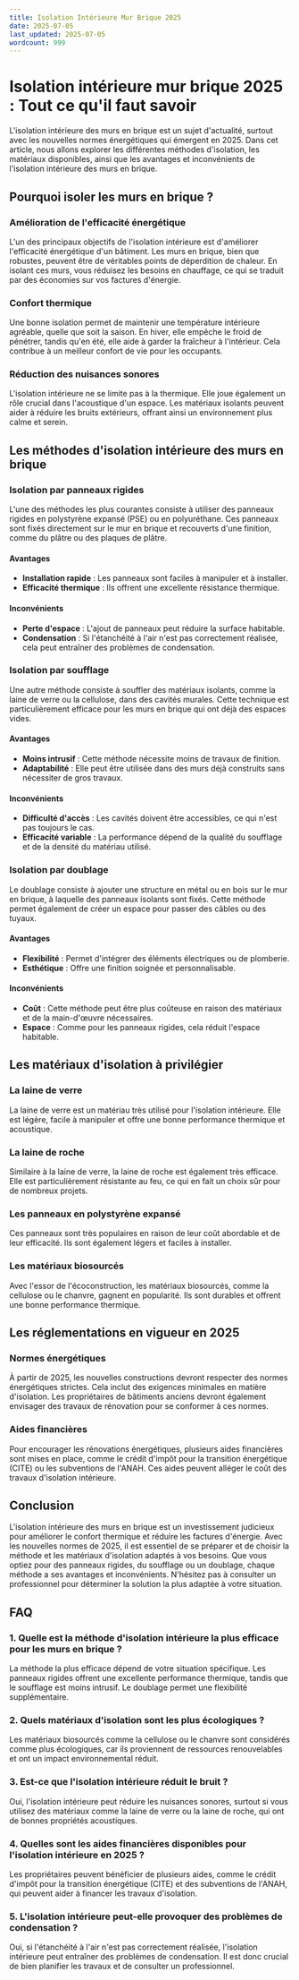 ```yaml
---
title: Isolation Intérieure Mur Brique 2025
date: 2025-07-05
last_updated: 2025-07-05
wordcount: 999
---
```


# Isolation intérieure mur brique 2025 : Tout ce qu'il faut savoir

L'isolation intérieure des murs en brique est un sujet d'actualité, surtout avec les nouvelles normes énergétiques qui émergent en 2025. Dans cet article, nous allons explorer les différentes méthodes d'isolation, les matériaux disponibles, ainsi que les avantages et inconvénients de l'isolation intérieure des murs en brique.

## Pourquoi isoler les murs en brique ?

### Amélioration de l'efficacité énergétique

L'un des principaux objectifs de l'isolation intérieure est d'améliorer l'efficacité énergétique d'un bâtiment. Les murs en brique, bien que robustes, peuvent être de véritables points de déperdition de chaleur. En isolant ces murs, vous réduisez les besoins en chauffage, ce qui se traduit par des économies sur vos factures d'énergie.

### Confort thermique

Une bonne isolation permet de maintenir une température intérieure agréable, quelle que soit la saison. En hiver, elle empêche le froid de pénétrer, tandis qu'en été, elle aide à garder la fraîcheur à l'intérieur. Cela contribue à un meilleur confort de vie pour les occupants.

### Réduction des nuisances sonores

L'isolation intérieure ne se limite pas à la thermique. Elle joue également un rôle crucial dans l'acoustique d'un espace. Les matériaux isolants peuvent aider à réduire les bruits extérieurs, offrant ainsi un environnement plus calme et serein.

## Les méthodes d'isolation intérieure des murs en brique

### Isolation par panneaux rigides

L'une des méthodes les plus courantes consiste à utiliser des panneaux rigides en polystyrène expansé (PSE) ou en polyuréthane. Ces panneaux sont fixés directement sur le mur en brique et recouverts d'une finition, comme du plâtre ou des plaques de plâtre. 

#### Avantages

- **Installation rapide** : Les panneaux sont faciles à manipuler et à installer.
- **Efficacité thermique** : Ils offrent une excellente résistance thermique.

#### Inconvénients

- **Perte d'espace** : L'ajout de panneaux peut réduire la surface habitable.
- **Condensation** : Si l'étanchéité à l'air n'est pas correctement réalisée, cela peut entraîner des problèmes de condensation.

### Isolation par soufflage

Une autre méthode consiste à souffler des matériaux isolants, comme la laine de verre ou la cellulose, dans des cavités murales. Cette technique est particulièrement efficace pour les murs en brique qui ont déjà des espaces vides.

#### Avantages

- **Moins intrusif** : Cette méthode nécessite moins de travaux de finition.
- **Adaptabilité** : Elle peut être utilisée dans des murs déjà construits sans nécessiter de gros travaux.

#### Inconvénients

- **Difficulté d'accès** : Les cavités doivent être accessibles, ce qui n'est pas toujours le cas.
- **Efficacité variable** : La performance dépend de la qualité du soufflage et de la densité du matériau utilisé.

### Isolation par doublage

Le doublage consiste à ajouter une structure en métal ou en bois sur le mur en brique, à laquelle des panneaux isolants sont fixés. Cette méthode permet également de créer un espace pour passer des câbles ou des tuyaux.

#### Avantages

- **Flexibilité** : Permet d'intégrer des éléments électriques ou de plomberie.
- **Esthétique** : Offre une finition soignée et personnalisable.

#### Inconvénients

- **Coût** : Cette méthode peut être plus coûteuse en raison des matériaux et de la main-d'œuvre nécessaires.
- **Espace** : Comme pour les panneaux rigides, cela réduit l'espace habitable.

## Les matériaux d'isolation à privilégier

### La laine de verre

La laine de verre est un matériau très utilisé pour l'isolation intérieure. Elle est légère, facile à manipuler et offre une bonne performance thermique et acoustique.

### La laine de roche

Similaire à la laine de verre, la laine de roche est également très efficace. Elle est particulièrement résistante au feu, ce qui en fait un choix sûr pour de nombreux projets.

### Les panneaux en polystyrène expansé

Ces panneaux sont très populaires en raison de leur coût abordable et de leur efficacité. Ils sont également légers et faciles à installer.

### Les matériaux biosourcés

Avec l'essor de l'écoconstruction, les matériaux biosourcés, comme la cellulose ou le chanvre, gagnent en popularité. Ils sont durables et offrent une bonne performance thermique.

## Les réglementations en vigueur en 2025

### Normes énergétiques

À partir de 2025, les nouvelles constructions devront respecter des normes énergétiques strictes. Cela inclut des exigences minimales en matière d'isolation. Les propriétaires de bâtiments anciens devront également envisager des travaux de rénovation pour se conformer à ces normes.

### Aides financières

Pour encourager les rénovations énergétiques, plusieurs aides financières sont mises en place, comme le crédit d'impôt pour la transition énergétique (CITE) ou les subventions de l'ANAH. Ces aides peuvent alléger le coût des travaux d'isolation intérieure.

## Conclusion

L'isolation intérieure des murs en brique est un investissement judicieux pour améliorer le confort thermique et réduire les factures d'énergie. Avec les nouvelles normes de 2025, il est essentiel de se préparer et de choisir la méthode et les matériaux d'isolation adaptés à vos besoins. Que vous optiez pour des panneaux rigides, du soufflage ou un doublage, chaque méthode a ses avantages et inconvénients. N'hésitez pas à consulter un professionnel pour déterminer la solution la plus adaptée à votre situation.

## FAQ

### 1. Quelle est la méthode d'isolation intérieure la plus efficace pour les murs en brique ?

La méthode la plus efficace dépend de votre situation spécifique. Les panneaux rigides offrent une excellente performance thermique, tandis que le soufflage est moins intrusif. Le doublage permet une flexibilité supplémentaire.

### 2. Quels matériaux d'isolation sont les plus écologiques ?

Les matériaux biosourcés comme la cellulose ou le chanvre sont considérés comme plus écologiques, car ils proviennent de ressources renouvelables et ont un impact environnemental réduit.

### 3. Est-ce que l'isolation intérieure réduit le bruit ?

Oui, l'isolation intérieure peut réduire les nuisances sonores, surtout si vous utilisez des matériaux comme la laine de verre ou la laine de roche, qui ont de bonnes propriétés acoustiques.

### 4. Quelles sont les aides financières disponibles pour l'isolation intérieure en 2025 ?

Les propriétaires peuvent bénéficier de plusieurs aides, comme le crédit d'impôt pour la transition énergétique (CITE) et des subventions de l'ANAH, qui peuvent aider à financer les travaux d'isolation.

### 5. L'isolation intérieure peut-elle provoquer des problèmes de condensation ?

Oui, si l'étanchéité à l'air n'est pas correctement réalisée, l'isolation intérieure peut entraîner des problèmes de condensation. Il est donc crucial de bien planifier les travaux et de consulter un professionnel.